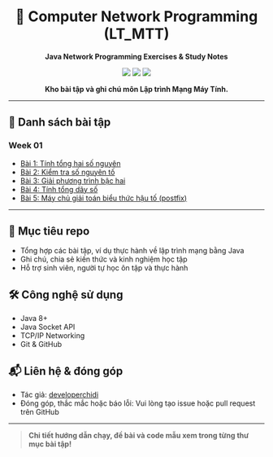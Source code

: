 <div align="center">

# 🚀 Computer Network Programming (LT_MTT)

**Java Network Programming Exercises & Study Notes**

<img src="https://img.shields.io/badge/Java-ED8B00?style=for-the-badge&logo=java&logoColor=white" />
<img src="https://img.shields.io/badge/Socket%20Programming-Network-blue?style=for-the-badge" />
<img src="https://img.shields.io/badge/Study%20Repo-Education-green?style=for-the-badge" />

**Kho bài tập và ghi chú môn Lập trình Mạng Máy Tính.**
</div>

---

## 📂 Danh sách bài tập

### Week 01
- [Bài 1: Tính tổng hai số nguyên](./week_01/Ex_01)
- [Bài 2: Kiểm tra số nguyên tố](./week_01/ex_02)
- [Bài 3: Giải phương trình bậc hai](./week_01/ex_03)
- [Bài 4: Tính tổng dãy số](./week_01/ex_04)
- [Bài 5: Máy chủ giải toán biểu thức hậu tố (postfix)](./week_01/ex_05)

<!-- Có thể bổ sung các tuần tiếp theo ở đây -->

---

## 🎯 Mục tiêu repo
- Tổng hợp các bài tập, ví dụ thực hành về lập trình mạng bằng Java
- Ghi chú, chia sẻ kiến thức và kinh nghiệm học tập
- Hỗ trợ sinh viên, người tự học ôn tập và thực hành

## 🛠️ Công nghệ sử dụng
- Java 8+
- Java Socket API
- TCP/IP Networking
- Git & GitHub

## 📬 Liên hệ & đóng góp
- Tác giả: [developerchidi](https://github.com/developerchidi)
- Đóng góp, thắc mắc hoặc báo lỗi: Vui lòng tạo issue hoặc pull request trên GitHub

---

> **Chi tiết hướng dẫn chạy, đề bài và code mẫu xem trong từng thư mục bài tập!**
